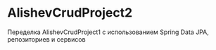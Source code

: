 # AlishevCrudProject2
Переделка AlishevCrudProject1 с использованием Spring Data JPA, репозиториев и сервисов
